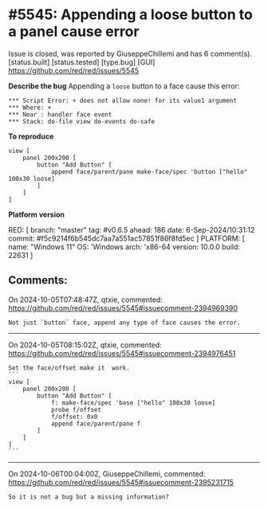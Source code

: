 
#5545: Appending a loose button to a panel cause error
================================================================================
Issue is closed, was reported by GiuseppeChillemi and has 6 comment(s).
[status.built] [status.tested] [type.bug] [GUI]
<https://github.com/red/red/issues/5545>



**Describe the bug**
Appending a `loose` button to a face cause this error:

```
*** Script Error: + does not allow none! for its value1 argument
*** Where: +
*** Near : handler face event
*** Stack: do-file view do-events do-safe 
```

**To reproduce**

```
view [
	panel 200x200 [
		button "Add Button" [
			append face/parent/pane make-face/spec 'button ["hello" 100x30 loose]
		]
	]
]

```

**Platform version**

RED: [ branch: "master" tag: #v0.6.5 ahead: 186 date: 6-Sep-2024/10:31:12 commit: #f5c9214f6b545dc7aa7a551ac57851f86f8fd5ec ]
PLATFORM: [ name: "Windows 11" OS: 'Windows arch: 'x86-64 version: 10.0.0 build: 22631 ]


Comments:
--------------------------------------------------------------------------------

On 2024-10-05T07:48:47Z, qtxie, commented:
<https://github.com/red/red/issues/5545#issuecomment-2394969390>

    Not just `button` face, append any type of face causes the error.

--------------------------------------------------------------------------------

On 2024-10-05T08:15:02Z, qtxie, commented:
<https://github.com/red/red/issues/5545#issuecomment-2394976451>

    Set the face/offset make it  work.
    ```
    view [
    	panel 200x200 [
    		button "Add Button" [
    			f: make-face/spec 'base ["hello" 100x30 loose]
    			probe f/offset
    			f/offset: 0x0
    			append face/parent/pane f
    		]
    	]
    ]
    ```

--------------------------------------------------------------------------------

On 2024-10-06T00:04:00Z, GiuseppeChillemi, commented:
<https://github.com/red/red/issues/5545#issuecomment-2395231715>

    So it is not a bug but a missing information?

